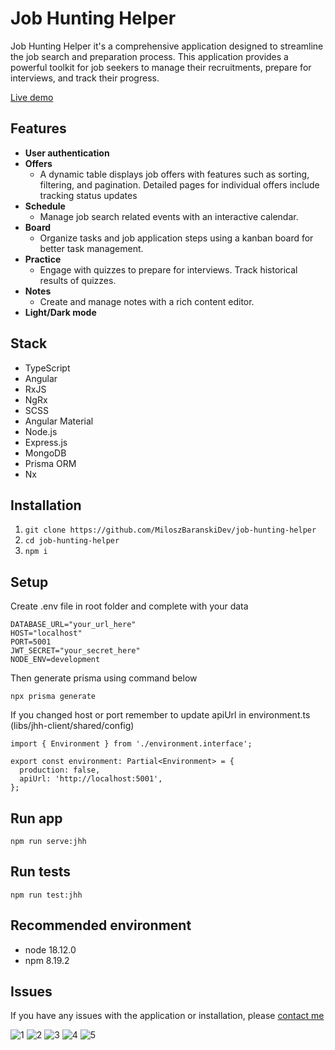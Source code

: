 # Job Hunting Helper

Job Hunting Helper it's a comprehensive application designed to streamline the job search and preparation process. This application provides a powerful toolkit for job seekers to manage their recruitments, prepare for interviews, and track their progress.

[Live demo](https://job-hunting-helper.netlify.app/)

## Features

- **User authentication**
- **Offers**
  - A dynamic table displays job offers with features such as sorting, filtering, and pagination. Detailed pages for individual offers include tracking status updates
- **Schedule**
  - Manage job search related events with an interactive calendar.
- **Board**
  - Organize tasks and job application steps using a kanban board for better task management.
- **Practice**
  - Engage with quizzes to prepare for interviews. Track historical results of quizzes.
- **Notes**
  - Create and manage notes with a rich content editor.
- **Light/Dark mode**

## Stack

- TypeScript
- Angular
- RxJS
- NgRx
- SCSS
- Angular Material
- Node.js
- Express.js
- MongoDB
- Prisma ORM
- Nx

## Installation

1. `git clone https://github.com/MiloszBaranskiDev/job-hunting-helper`
2. `cd job-hunting-helper`
2. `npm i`

## Setup

Create .env file in root folder and complete with your data

```
DATABASE_URL="your_url_here"
HOST="localhost"
PORT=5001
JWT_SECRET="your_secret_here"
NODE_ENV=development
```

Then generate prisma using command below

`npx prisma generate`

If you changed host or port remember to update apiUrl in environment.ts (libs/jhh-client/shared/config)

```
import { Environment } from './environment.interface';

export const environment: Partial<Environment> = {
  production: false,
  apiUrl: 'http://localhost:5001',
};
```

## Run app

`npm run serve:jhh`

## Run tests

`npm run test:jhh`

## Recommended environment
- node 18.12.0
- npm 8.19.2

## Issues
If you have any issues with the application or installation, please [contact me](https://miloszbaranskidev.github.io/my-website/)

![1](https://github.com/MiloszBaranskiDev/job-hunting-helper/assets/66494943/4575a5f7-b775-48a5-9288-f2fb02c42ad4)
![2](https://github.com/MiloszBaranskiDev/job-hunting-helper/assets/66494943/0ce13954-5bfe-411a-aa8c-b65bfa8a4447)
![3](https://github.com/MiloszBaranskiDev/job-hunting-helper/assets/66494943/2643d0fc-4fb0-4d36-a262-f0a10a164b31)
![4](https://github.com/MiloszBaranskiDev/job-hunting-helper/assets/66494943/994ede36-d1bf-4633-aa47-bd679f1a5748)
![5](https://github.com/MiloszBaranskiDev/job-hunting-helper/assets/66494943/6050ee12-eeef-44f3-9ef8-fae0796ac657)

